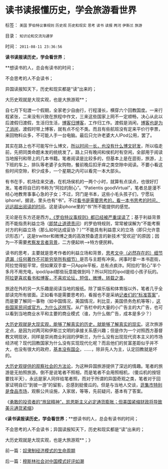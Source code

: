 # 读书读报懂历史，学会旅游看世界

标签： `美国` `罗伯特议事规则` `历史观` `历史和现实` `思考` `读书` `读报` `两河` `伊斯兰` `旅游` 

目录： `知识论和交流沟通学`

时间： `2011-08-11 23:36:56`

**读书读报读历史，学会看世界**；

**想读书的人，总会有读书的时间；

不会思考的人不会读书；

异国读报知天下，历史和现实都是“读”出来的；

大历史观就是大现实观，也是大旅游观**；

自七月下旬渡一个假期，全家老少自由行，行程漫长，横穿六个回教国度。一来行程紧张，二来没有兴致在旅程中作文，三来这些国家上网不一定顺畅，决心从此以后渡假归渡假，生活归生活，[博客归博客](../../../2010/6/24/中国传统书生只会造反不会做饭.md)，工作归工作。渡假是消闲，[博客也是为了消闲](../../../2010/5/14/文化劣根性看博客论坛圈子.md)，渡假时带上博客，就有点不伦不类。而且有些航班没有定来平价行李票，来回物料众多，不可能人手一台电脑。最后只允许老婆大人IPod公用，罢了。

其实在路上也不可能写什么博文，[所以时间一长，也没有什么博文好发](../../../2009/8/7/在新浪写博文不比写书容易.md)，所以临走前，先把同类命题未发的统统发了。路上只有晚间和侯机时有空闲，全部用于阅读当地报刊和带上的几本书籍。笔者阅读是比较多的，但基本上是在逛街，旅游，上下班的车上，排队等老婆子女购物，餐前晚后扣牙痒之类空隙中阅读。不要小看这些时间空隙，积少成多，一个星期之内可以看完一本大部头。

有书在手，机场往来交通，在机场侯机的一两个小时，就算有点误点，也很好打发。笔者将自已的书称为“阿拉的耐心”。“Patientis goodVirtual”，笔者总是漫不经心地教育事事心急的子女；不过，窍门是书本，这些小毛头孩子们，宁愿玩iphone!，据说，里头也有“书”。不过[看书是需要思考的，看一本书思考的时间，远远超出阅读的时间](../../../2009/7/17/培养听话的跟班，中国传统读书误区.md)。这是读iphone里的“书”所不能提供的感觉。

无论是在东方还是西方[，《罗伯特议事规则》都已经被严重误读了](../../../2011/1/25/有中国特色的“罗伯特议事规则”和“对事不对人”.md)；基于利益背景而不能指责利益立场（[即禁止道德责问](http://darthvad.blog.163.com/blog/static/53399470201061492537131/)）的罗伯特规则，常常被误解为“不能考察对方的利益立场（那么如何达成妥协？）”“不能具有利益意义的立场（即只允许意识形态）”，这是trwitter和微博之类的高效预备遗言的新技术“受欢迎”的原因；因为一不需要[考察发言者背景](../../../2009/1/24/博客是试探社会人性意识的探针.md)，二方便起哄——>特方便民粹。

读书的思考，主要就是思考作者的利益立场和背景，[思考文中（必然存在的）细节遗漏（任何著作不可能穷举所有细节）](../../../2010/4/21/大维度历史观允许在细节上“自圆其说”.md)是否与主题有冲突。闲事时拿一本书逛街，阿拉觉得挺平常，但如果双手拿一只Apple平板，总有点疯诈。阿拉的“耐心”半个多月不用充电，ipod/ipad那些玩意能做到吗？所以阿拉的ipod是给小孩子玩的。[阿拉更喜欢看书和博客，不喜欢论坛，短信，微博，转载之类](../../../2009/6/30/博客媚俗丧失独立观点就没有价值了.md)。

旅途在外的另一大乐趣是阅读当地的报纸。除了娱乐版和体育版以外，笔者几乎全部读完所有彼面。正如看书是需要思考的，看报也不是采纳[记者们的“标准答案](../../../2011/2/18/主张标准答案者将失去发言权.md)”，而是要了解同一事物（如中国情况，美国情况，利比亚，美国债务危机等等），[这些国家民间或官方，为什么这样写](../../../2010/2/5/通过历史借古知今的正确方法.md)。从广告栏中的大量的小广告主的大广告，也可以看到当地商业水平和主要的商业模式（谁，为什么做广告，成本是多少？）

[大历史观就是大现实观，能够了解真实的历史，就能够了解真实的现实](../../../2010/5/7/评论历史者不宜研史；分析历史就是分析现实.md)。这次旅游定点，是因为对两河和伊斯兰文明的承接关系感兴趣；但是作为一个对照西方基督教文明现状，同样是崇尚商业利润的伊斯兰，为什么没有出现现代资本主义的市场经济呢？现代回教国家为什么没有实现现代化呢？而且他们的贫富差距似乎并不大，也没有很大的政府，[基本没有国企](../../../2011/2/11/国企卖国非情愿，不得不卖国！.md)，……，除非先人为主，认定回教就是坏的。

[大历史观提供的观察社会的方法论](../../../2010/4/22/大历史观的历史是枯燥的技术逻辑分析.md)，为这种异国旅游提供了深远的情趣。笔者的旅游是无拍照旅游。倒不是说笔者不照相，而是笔者不会用照相机，（傻瓜机的按钮要找半天），永远是家人同伴给笔者照，而对于所谓的异国奇观之类，笔者对于回家证明自已“到彼一游”的留影，总感到挺傻瓜的。但是与当地人交谈，[逛集市特别是食品市场](../../../2011/5/17/“农超对接”是猪头进化的.md)，观察公共设施，入家居，等等，先前疑问，基本有了答案。

《[勇敢的投资者的“旅鼠精神”，凯恩斯主义必定通货膨胀；但美国紧缩财政将导致美元通货紧缩](../../../2011/8/11/调整不是死亡；萧条不是灾难；硬着陆不是经济崩溃；.md)》

《**读书读报读历史，学会看世界**；**想读书的人，总会有读书的时间；

不会思考的人不会读书；异国读报知天下，历史和现实都是“读”出来的；

大历史观就是大现实观，也是大旅游观**；》



前一篇：[奴隶制经济模式的生命周期](../../../2011/8/11/奴隶制经济模式的生命周期.md)

后一篇：[穆斯林社会对中国模式好评如潮](../../../2011/8/11/穆斯林社会对中国模式好评如潮.md)